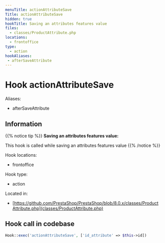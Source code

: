 ```yaml
---
menuTitle: actionAttributeSave
Title: actionAttributeSave
hidden: true
hookTitle: Saving an attributes features value
files:
  - classes/ProductAttribute.php
locations:
  - frontoffice
type:
  - action
hookAliases:
 - afterSaveAttribute
---
```


# Hook actionAttributeSave

Aliases: 
 - afterSaveAttribute



## Information

{{% notice tip %}}
**Saving an attributes features value:** 

This hook is called while saving an attributes features value
{{% /notice %}}

Hook locations: 
  - frontoffice

Hook type: 
  - action

Located in: 
  - [https://github.com/PrestaShop/PrestaShop/blob/8.0.x/classes/ProductAttribute.php](classes/ProductAttribute.php)

## Hook call in codebase

```php
Hook::exec('actionAttributeSave', ['id_attribute' => $this->id])
```